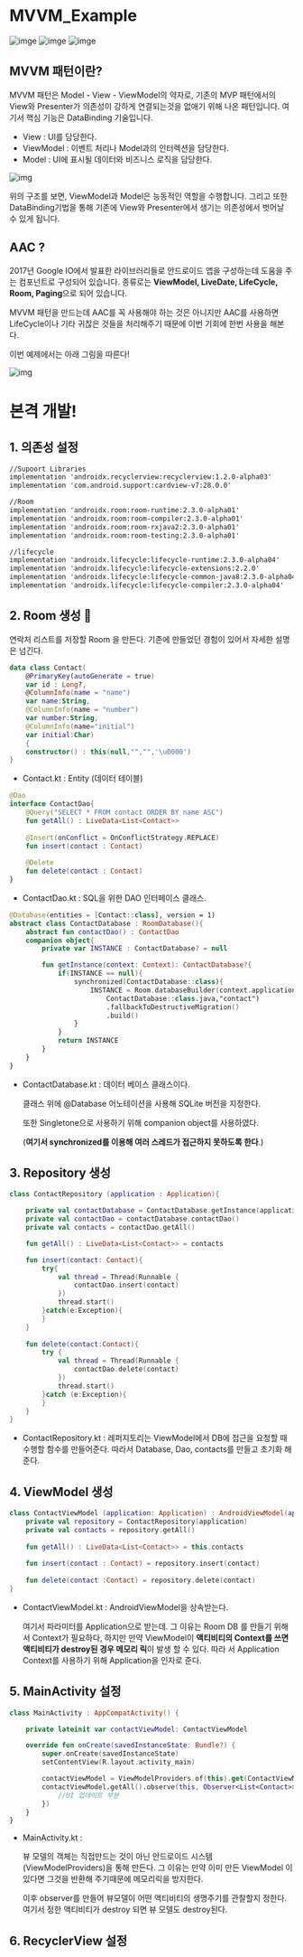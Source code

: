 # MVVM_Example

![imge](https://img.shields.io/badge/ProjectType-SingleStudy-green) ![imge](https://img.shields.io/badge/Language-Kotlin-yellow) ![imge](https://img.shields.io/badge/Tools-AndroidStudio-blue)

## MVVM 패턴이란?

MVVM 패턴은 Model - View - ViewModel의 약자로, 기존의 MVP 패턴에서의 View와 Presenter가 의존성이 강하게 연결되는것을 없애기 위해 나온 패턴입니다. 여기서 핵심 기능은 DataBinding 기술입니다.

- View : UI를 담당한다.
- ViewModel : 이벤트 처리나 Model과의 인터렉션을 담당한다.
- Model : UI에 표시될 데이터와 비즈니스 로직을 담당한다.

![img](https://miro.medium.com/max/1534/1*tSHvX51lF0BwYFbmFaobpg.png)

위의 구조를 보면, ViewModel과 Model은 능동적인 역할을 수행합니다. 그리고 또한 DataBinding기법을 통해 기존에 View와 Presenter에서 생기는 의존성에서 벗어날 수 있게 됩니다.



## AAC ?

2017년 Google IO에서 발표한 라이브러리들로 안드로이드 앱을 구성하는데 도움을 주는 컴포넌트로 구성되어 있습니다. 종류로는 **ViewModel, LiveDate, LifeCycle, Room, Paging**으로 되어 있습니다.

MVVM 패턴을 만드는데 AAC를 꼭 사용해야 하는 것은 아니지만 AAC를 사용하면 LifeCycle이나 기타 귀찮은 것들을 처리해주기 때문에 이번 기회에 한번 사용을 해본다.

이번 예제에서는 아래 그림을 따른다!

![img](https://codelabs.developers.google.com/codelabs/android-room-with-a-view-kotlin/img/a7da8f5ea91bac52.png)

# 본격 개발!

## 1. 의존성 설정

```xml
//Supoort Libraries
implementation 'androidx.recyclerview:recyclerview:1.2.0-alpha03'
implementation 'com.android.support:cardview-v7:28.0.0'

//Room
implementation 'androidx.room:room-runtime:2.3.0-alpha01'
implementation 'androidx.room:room-compiler:2.3.0-alpha01'
implementation 'androidx.room:room-rxjava2:2.3.0-alpha01'
implementation 'androidx.room:room-testing:2.3.0-alpha01'

//lifecycle
implementation 'androidx.lifecycle:lifecycle-runtime:2.3.0-alpha04'
implementation 'androidx.lifecycle:lifecycle-extensions:2.2.0'
implementation 'androidx.lifecycle:lifecycle-common-java8:2.3.0-alpha04'
implementation 'androidx.lifecycle:lifecycle-compiler:2.3.0-alpha04'
```

## 2. Room 생성 :book:

연락처 리스트를 저장할 Room 을 만든다. 기존에 만들었던 경험이 있어서 자세한 설명은 넘긴다.

```kotlin
data class Contact(
    @PrimaryKey(autoGenerate = true)
    var id : Long?,
    @ColumnInfo(name = "name")
    var name:String,
    @ColumnInfo(name = "number")
    var number:String,
    @ColumnInfo(name="initial")
    var initial:Char)
    {
    constructor() : this(null,"","",'\u0000')
}
```

- Contact.kt : Entity (데이터 테이블)

```kotlin
@Dao
interface ContactDao{
    @Query("SELECT * FROM contact ORDER BY name ASC")
    fun getAll() : LiveData<List<Contact>>
    
    @Insert(onConflict = OnConflictStrategy.REPLACE)
    fun insert(contact : Contact)
    
    @Delete
    fun delete(contact : Contact)
}
```

- ContactDao.kt : SQL을 위한 DAO 인터페이스 클래스.

```kotlin
@Database(entities = [Contact::class], version = 1)
abstract class ContactDatabase : RoomDatabase(){
    abstract fun contactDao() : ContactDao
    companion object{
        private var INSTANCE : ContactDatabase? = null

        fun getInstance(context: Context): ContactDatabase?{
            if(INSTANCE == null){
                synchronized(ContactDatabase::class){
                    INSTANCE = Room.databaseBuilder(context.applicationContext,
                        ContactDatabase::class.java,"contact")
                        .fallbackToDestructiveMigration()
                        .build()
                }
            }
            return INSTANCE
        }
    }
}
```

- ContactDatabase.kt : 데이터 베이스 클래스이다.

  클래스 위에 @Database 어노테이션을 사용해 SQLite 버전을 지정한다.

  또한 Singletone으로 사용하기 위해 companion object를 사용하였다.
  
  (**여기서 synchronized를 이용해 여러 스레드가 접근하지 못하도록 한다**.)

## 3. Repository 생성

```kotlin
class ContactRepository (application : Application){

    private val contactDatabase = ContactDatabase.getInstance(application)!!
    private val contactDao = contactDatabase.contactDao()
    private val contacts = contactDao.getAll()

    fun getAll() : LiveData<List<Contact>> = contacts

    fun insert(contact: Contact){
        try{
            val thread = Thread(Runnable { 
                contactDao.insert(contact)
            })
            thread.start()
        }catch(e:Exception){
        }
    }
    
    fun delete(contact:Contact){
        try {
            val thread = Thread(Runnable { 
                contactDao.delete(contact)
            })
            thread.start()
        }catch (e:Exception){
        }
    }
}
```

- ContactRepository.kt : 레퍼지토리는 ViewModel에서 DB에 접근을 요청할 때 수행할 함수를 만들어준다. 따라서 Database, Dao, contacts를 만들고 초기화 해준다.

## 4. ViewModel 생성

```kotlin
class ContactViewModel (application: Application) : AndroidViewModel(application){
    private val repository = ContactRepository(application)
    private val contacts = repository.getAll()
    
    fun getAll() : LiveData<List<Contact>> = this.contacts
    
    fun insert(contact : Contact) = repository.insert(contact)
    
    fun delete(contact :Contact) = repository.delete(contact)
}
```

- ContactViewModel.kt : AndroidViewModel을 상속받는다.

  여기서 파라미터를 Application으로 받는데. 그 이유는 Room DB 를 만들기 위해서 Context가 필요하다, 하지만 만약 ViewModel이 **액티비티의 Context를 쓰면 액티비티가 destroy된 경우 메모리 릭**이 발생 할 수 있다. 따라 서 Application Context를 사용하기 위해 Application을 인자로 준다.

## 5. MainActivity 설정

```kotlin
class MainActivity : AppCompatActivity() {

    private lateinit var contactViewModel: ContactViewModel

    override fun onCreate(savedInstanceState: Bundle?) {
        super.onCreate(savedInstanceState)
        setContentView(R.layout.activity_main)

        contactViewModel = ViewModelProviders.of(this).get(ContactViewModel::class.java)
        contactViewModel.getAll().observe(this, Observer<List<Contact>> { contacts ->
            //UI 업데이트 부분
        })
    }
}
```

- MainActivity.kt :

  뷰 모델의 객체는 직접만드는 것이 아닌 안드로이드 시스템(ViewModelProviders)을 통해 만든다. 그 이유는 만약 이미 만든 ViewModel 이 있다면 그것을 반환해 주기때문에 메모리릭을 방지한다.

  이후 observer를 만들어 뷰모델이 어떤 액티비티의 생명주기를 관찰할지 정한다. 여기서 정한 액티비티가 destroy 되면 뷰 모델도 destroy된다.

## 6. RecyclerView 설정

